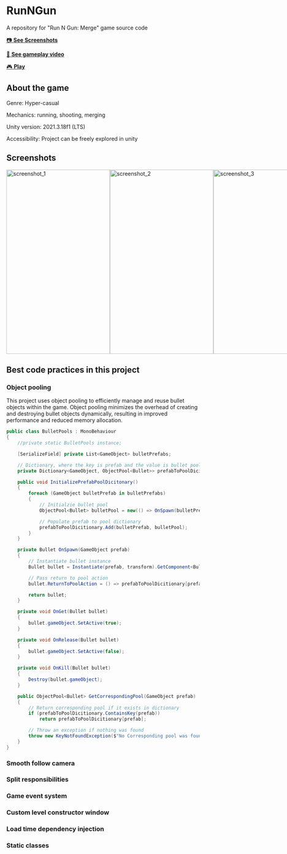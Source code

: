 # RunNGun
A repository for "Run N Gun: Merge" game source code

[:camera: **See Screenshots**](#screenshots)

[:movie_camera: **See gameplay video**](https://www.youtube.com/watch?v=uu2AngDUh1s)

[:video_game: **Play**](https://play.google.com/store/apps/details?id=com.YankeeZulu.RunNGun)

## About the game
Genre: Hyper-casual

Mechanics: running, shooting, merging

Unity version: 2021.3.18f1 (LTS)

Accessibility: Project can be freely explored in unity

## Screenshots

<div style="display:flex;">
  <img src="https://user-images.githubusercontent.com/129124150/230711931-dc82b082-d3b2-4878-a8ad-6f046a1bdceb.jpg" alt="screenshot_1" width="270" height="480">
  <img src="https://user-images.githubusercontent.com/129124150/230711970-45ec7c31-1996-43eb-b313-b547ff35ba8f.jpg" alt="screenshot_2" width="270" height="480">
  <img src="https://user-images.githubusercontent.com/129124150/230711976-99469490-2178-48a3-8ea2-95858d799111.jpg" alt="screenshot_3" width="270" height="480">
  <img src="https://user-images.githubusercontent.com/129124150/230711980-4272fdfb-7d16-4e4d-889b-61de90dbf6e3.jpg" alt="screenshot_4" width="270" height="480">
</div>

## Best сode practices in this project

### Object pooling
This project uses object pooling to efficiently manage and reuse bullet objects within the game. Object pooling minimizes the overhead of creating and destroying bullet objects dynamically, resulting in improved performance and reduced memory allocation. 
```C#
public class BulletPools : MonoBehaviour
{
    //private static BulletPools instance;

    [SerializeField] private List<GameObject> bulletPrefabs;

    // Dictionary, where the key is prefab and the value is bullet pool
    private Dictionary<GameObject, ObjectPool<Bullet>> prefabToPoolDicitionary = new();

    public void InitializePrefabPoolDicitonary()
    {
        foreach (GameObject bulletPrefab in bulletPrefabs)
        {
            // Initialzie bullet pool
            ObjectPool<Bullet> bulletPool = new(() => OnSpawn(bulletPrefab), OnGet, OnRelease, OnKill, false, 10, 1000); // TODO: Set default pool capacity for each bullet 

            // Populate prefab to pool dictionary 
            prefabToPoolDicitionary.Add(bulletPrefab, bulletPool);
        }
    }

    private Bullet OnSpawn(GameObject prefab)
    {
        // Instantiate bullet instance
        Bullet bullet = Instantiate(prefab, transform).GetComponent<Bullet>();

        // Pass return to pool action
        bullet.ReturnToPoolAction = () => prefabToPoolDicitionary[prefab].Release(bullet);

        return bullet;
    }

    private void OnGet(Bullet bullet)
    {
        bullet.gameObject.SetActive(true);
    }

    private void OnRelease(Bullet bullet)
    {
        bullet.gameObject.SetActive(false);
    }

    private void OnKill(Bullet bullet)
    {
        Destroy(bullet.gameObject);
    }

    public ObjectPool<Bullet> GetCorrespondingPool(GameObject prefab)
    {
        // Return corresponding pool if it exists in dictionary
        if (prefabToPoolDicitionary.ContainsKey(prefab))
            return prefabToPoolDicitionary[prefab];

        // Throw an exception if nothing was found
        throw new KeyNotFoundException($"No Corresponding pool was found for {prefab}");
    }
}
```

### Smooth follow camera


### Split responsibilities


### Game event system


### Custom level constructor window


### Load time dependency injection


### Static classes


